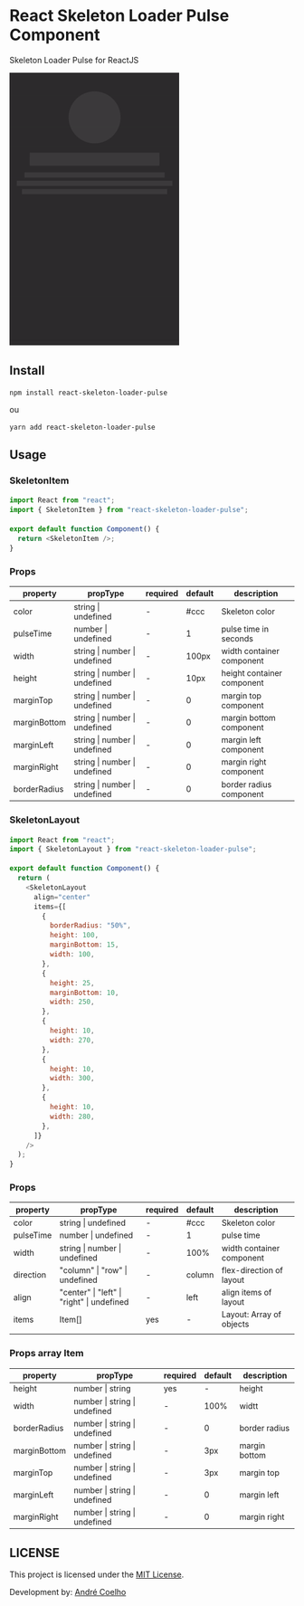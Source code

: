 # React Skeleton Loader Pulse Component

Skeleton Loader Pulse for ReactJS

![Demo](demo.gif)

## Install

```shell
npm install react-skeleton-loader-pulse
```

ou

```shell
yarn add react-skeleton-loader-pulse
```

## Usage

### SkeletonItem

```js
import React from "react";
import { SkeletonItem } from "react-skeleton-loader-pulse";

export default function Component() {
  return <SkeletonItem />;
}
```

### Props

| property     | propType                      | required | default | description                |
| ------------ | ----------------------------- | -------- | ------- | -------------------------- |
| color        | string \| undefined           | \-       | \#ccc   | Skeleton color             |
| pulseTime    | number \| undefined           | \-       | 1       | pulse time in seconds      |
| width        | string \| number \| undefined | \-       | 100px   | width container component  |
| height       | string \| number \| undefined | \-       | 10px    | height container component |
| marginTop    | string \| number \| undefined | \-       | 0       | margin top component       |
| marginBottom | string \| number \| undefined | \-       | 0       | margin bottom component    |
| marginLeft   | string \| number \| undefined | \-       | 0       | margin left component      |
| marginRight  | string \| number \| undefined | \-       | 0       | margin right component     |
| borderRadius | string \| number \| undefined | \-       | 0       | border radius component    |

### SkeletonLayout

```js
import React from "react";
import { SkeletonLayout } from "react-skeleton-loader-pulse";

export default function Component() {
  return (
    <SkeletonLayout
      align="center"
      items={[
        {
          borderRadius: "50%",
          height: 100,
          marginBottom: 15,
          width: 100,
        },
        {
          height: 25,
          marginBottom: 10,
          width: 250,
        },
        {
          height: 10,
          width: 270,
        },
        {
          height: 10,
          width: 300,
        },
        {
          height: 10,
          width: 280,
        },
      ]}
    />
  );
}
```

### Props

| property  | propType                                   | required | default | description               |
| --------- | ------------------------------------------ | -------- | ------- | ------------------------- |
| color     | string \| undefined                        | \-       | \#ccc   | Skeleton color            |
| pulseTime | number \| undefined                        | \-       | 1       | pulse time                |
| width     | string \| number \| undefined              | \-       | 100%    | width container component |
| direction | "column" \| "row" \| undefined             | \-       | column  | flex\-direction of layout |
| align     | "center" \| "left" \| "right" \| undefined | \-       | left    | align items of layout     |
| items     | Item\[\]                                   | yes      | \-      | Layout: Array of objects  |
|           |                                            |          |         |                           |

### Props array Item

| property     | propType                      | required | default | description   |
| ------------ | ----------------------------- | -------- | ------- | ------------- |
| height       | number \| string              | yes      | \-      | height        |
| width        | number \| string \| undefined | \-       | 100%    | widtt         |
| borderRadius | number \| string \| undefined | \-       | 0       | border radius |
| marginBottom | number \| string \| undefined | \-       | 3px     | margin bottom |
| marginTop    | number \| string \| undefined | \-       | 3px     | margin top    |
| marginLeft   | number \| string \| undefined | \-       | 0       | margin left   |
| marginRight  | number \| string \| undefined | \-       | 0       | margin right  |

## LICENSE

This project is licensed under the [MIT License](https://opensource.org/licenses/MIT).

Development by: [André Coelho](https://andrecoelho.dev)

